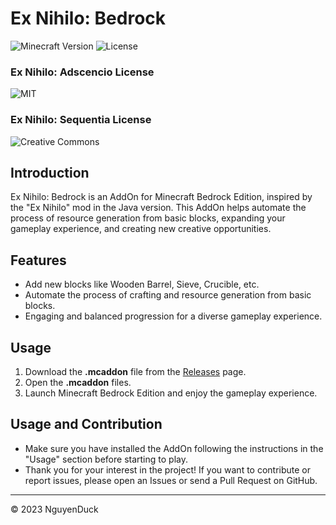 # Ex Nihilo: Bedrock

![Minecraft Version](https://img.shields.io/badge/Minecraft%20Bedrock%20Version-1.20.10-green)
![License](https://img.shields.io/badge/License-MIT-green)

### Ex Nihilo: Adscencio License
![MIT](https://img.shields.io/badge/License-CC-green)
### Ex Nihilo: Sequentia License
![Creative Commons](https://img.shields.io/badge/License-MIT-green)

## Introduction

Ex Nihilo: Bedrock is an AddOn for Minecraft Bedrock Edition, inspired by the "Ex Nihilo" mod in the Java version. This AddOn helps automate the process of resource generation from basic blocks, expanding your gameplay experience, and creating new creative opportunities.

## Features

- Add new blocks like Wooden Barrel, Sieve, Crucible, etc.
- Automate the process of crafting and resource generation from basic blocks.
- Engaging and balanced progression for a diverse gameplay experience.

## Usage

1. Download the **.mcaddon** file from the [Releases](https://github.com/NguyenDuck/ex-nihilo-bedrock/releases) page.
2. Open the **.mcaddon** files.
3. Launch Minecraft Bedrock Edition and enjoy the gameplay experience.

## Usage and Contribution

- Make sure you have installed the AddOn following the instructions in the "Usage" section before starting to play.
- Thank you for your interest in the project! If you want to contribute or report issues, please open an Issues or send a Pull Request on GitHub.

---

© 2023 NguyenDuck
